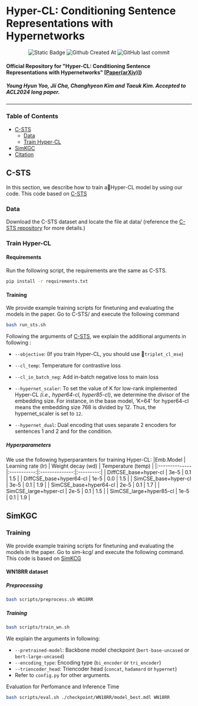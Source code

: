 # Hyper-CL: Conditioning Sentence Representations with Hypernetworks
<div align=center>
  <img alt="Static Badge" src="https://img.shields.io/badge/HyperCL-1.0-blue">
  <img alt="Github Created At" src="https://img.shields.io/github/created-at/HYU-NLP/Hyper-CL">
  <img alt="GitHub last commit" src="https://img.shields.io/github/last-commit/HYU-NLP/Hyper-CL">
  <br>
</div>


#### Official Repository for "Hyper-CL: Conditioning Sentence Representations with Hypernetworks" [[Paper(arXiv)]](https://arxiv.org/abs/2403.09490))
##### Young Hyun Yoo, Jii Cha, Changhyeon Kim and Taeuk Kim. *Accepted to ACL2024 long paper*. 
---
### Table of Contents
- [C-STS](#c-sts)
  - [Data](#data)
  - [Train Hyper-CL](#train_HyperCL)
- [SimKGC](#SimKGC)
- [Citation](#citation)

## C-STS <a name="c-sts"></a>
In this section, we describe how to train aHyper-CL model by using our code. This code based on [C-STS](https://github.com/princeton-nlp/c-sts/tree/main)

### Data <a name="data"></a>
Download the C-STS dataset and locate the file at data/ (reference the [C-STS repository](https://github.com/princeton-nlp/c-sts/tree/main) for more details.)

### Train Hyper-CL <a name="train_HyperCL"></a>
#### Requirements
Run the following script, the requirements are the same as C-STS.
```bash
pip install -r requirements.txt
```

#### Training
We provide example training scripts for finetuning and evaluating the models in the paper. Go to C-STS/ and execute the following command
```bash
bash run_sts.sh
```

Following the arguments of [C-STS](https://github.com/princeton-nlp/c-sts/tree/main), we explain the additional arguments in following :
* `--objective`: (If you train Hyper-CL, you should use `triplet_cl_mse`)
* `--cl_temp`: Temperature for contrastive loss
* `--cl_in_batch_neg`: Add in-batch negative loss to main loss
* `--hypernet_scaler`: To set the value of K for low-rank implemented Hyper-CL _(i.e., hyper64-cl, hyper85-cl)_, we determine the divisor of the embedding size. For instance, in the base model, 'K=64' for hyper64-cl means the embedding size 768 is divided by 12. Thus, the hypernet_scaler is set to `12`.

* `--hypernet_dual`: Dual encoding that uses separate 2 encoders for sentences 1 and 2 and for the condition.

##### Hyperparameters
We use the following hyperparamters for training Hyper-CL:
|Emb.Model  | Learning rate (lr) | Weight decay (wd) | Temperature (temp)   |
|:--------------|:-----------:|:--------------:|:---------:|
| DiffCSE_base+hyper-cl   | 3e-5          | 0.1            | 1.5       |
| DiffCSE_base+hyper64-cl  | 1e-5 | 0.0 | 1.5 |
| SimCSE_base+hyper-cl | 3e-5 | 0.1 | 1.9 |
| SimCSE_base+hyper64-cl | 2e-5 | 0.1 | 1.7 |
| SimCSE_large+hyper-cl  | 2e-5 | 0.1 | 1.5 |
| SimCSE_large+hyper85-cl  | 1e-5 | 0.1 | 1.9 |

## SimKGC <a name="SimKGC"></a>

### Training

We provide example training scripts for finetuning and evaluating the models in the paper. Go to sim-kcg/ and execute the following command.
This code is based on [SimKCG](https://github.com/intfloat/SimKGC)

#### WN18RR dataset

##### Preprocessing

```bash
bash scripts/preprocess.sh WN18RR
```

##### Training

```bash
bash scripts/train_wn.sh
```

We explain the arguments in following:

- `--pretrained-model`: Backbone model checkpoint (`bert-base-uncased` or `bert-large-uncased`)
- `--encoding_type`: Encoding type (`bi_encoder` or `tri_encoder`)
- `--triencoder_head`: Triencoder head (`concat`, `hadamard` or `hypernet`)
- Refer to `config.py` for other arguments.

Evaluation for Perfomance and Inference Time

```bash
bash scripts/eval.sh ./checkpoint/WN18RR/model_best.mdl WN18RR
```
